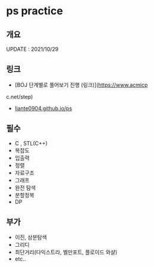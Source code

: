 # ps practice

## 개요

UPDATE : 2021/10/29

## 링크
- [BOJ 단계별로 풀어보기 진행 (링크)](https://www.acmicp 

c.net/step)
- [liante0904.github.io/ps](https://liante0904.github.io/ps)

## 필수
- C , STL(C++)
- 복잡도
- 입출력
- 정렬
- 자료구조
- 그래프
- 완전 탐색
- 분할정복
- DP

## 부가
- 이진, 삼분탐색
- 그리디
- 최단거리(다익스트라, 벨만포트, 플로이드 와샬)
- etc..
